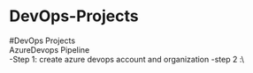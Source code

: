 # DevOps-Projects

#DevOps Projects\
AzureDevops Pipeline\
-Step 1:
create azure devops account and organization
-step 2 :\
